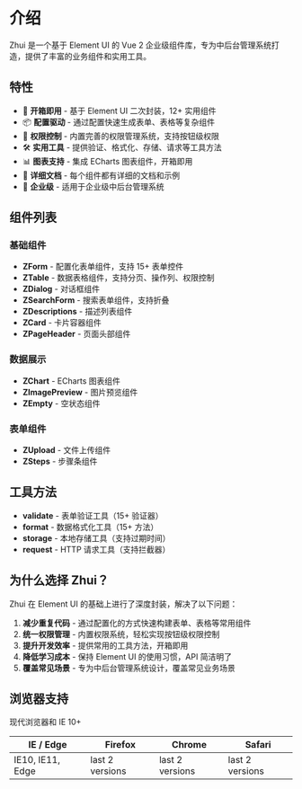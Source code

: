 # 介绍

Zhui 是一个基于 Element UI 的 Vue 2 企业级组件库，专为中后台管理系统打造，提供了丰富的业务组件和实用工具。

## 特性

- 🚀 **开箱即用** - 基于 Element UI 二次封装，12+ 实用组件
- 📦 **配置驱动** - 通过配置快速生成表单、表格等复杂组件
- 🔐 **权限控制** - 内置完善的权限管理系统，支持按钮级权限
- 🛠️ **实用工具** - 提供验证、格式化、存储、请求等工具方法
- 📊 **图表支持** - 集成 ECharts 图表组件，开箱即用
- 📖 **详细文档** - 每个组件都有详细的文档和示例
- 💼 **企业级** - 适用于企业级中后台管理系统

## 组件列表

### 基础组件
- **ZForm** - 配置化表单组件，支持 15+ 表单控件
- **ZTable** - 数据表格组件，支持分页、操作列、权限控制
- **ZDialog** - 对话框组件
- **ZSearchForm** - 搜索表单组件，支持折叠
- **ZDescriptions** - 描述列表组件
- **ZCard** - 卡片容器组件
- **ZPageHeader** - 页面头部组件

### 数据展示
- **ZChart** - ECharts 图表组件
- **ZImagePreview** - 图片预览组件
- **ZEmpty** - 空状态组件

### 表单组件
- **ZUpload** - 文件上传组件
- **ZSteps** - 步骤条组件

## 工具方法

- **validate** - 表单验证工具（15+ 验证器）
- **format** - 数据格式化工具（15+ 方法）
- **storage** - 本地存储工具（支持过期时间）
- **request** - HTTP 请求工具（支持拦截器）

## 为什么选择 Zhui？

Zhui 在 Element UI 的基础上进行了深度封装，解决了以下问题：

1. **减少重复代码** - 通过配置化的方式快速构建表单、表格等常用组件
2. **统一权限管理** - 内置权限系统，轻松实现按钮级权限控制
3. **提升开发效率** - 提供常用的工具方法，开箱即用
4. **降低学习成本** - 保持 Element UI 的使用习惯，API 简洁明了
5. **覆盖常见场景** - 专为中后台管理系统设计，覆盖常见业务场景

## 浏览器支持

现代浏览器和 IE 10+

| IE / Edge        | Firefox         | Chrome          | Safari          |
| ---------------- | --------------- | --------------- | --------------- |
| IE10, IE11, Edge | last 2 versions | last 2 versions | last 2 versions |

